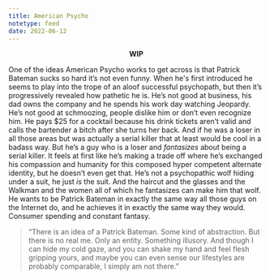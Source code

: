 ```yaml
---
title: American Psycho
notetype: feed
date: 2022-06-12
---
```


<div style="text-align:center;"><b>WIP</b></div>

One of the ideas American Psycho works to get across is that Patrick Bateman sucks so hard it’s not even funny. When he's first introduced he seems to play into the trope of an aloof successful psychopath, but then it’s progressively revealed how pathetic he is. He’s not good at business, his dad owns the company and he spends his work day watching Jeopardy. He’s not good at schmoozing, people dislike him or don’t even recognize him. He pays $25 for a cocktail because his drink tickets aren’t valid and calls the bartender a bitch after she turns her back. And if he was a loser in all those areas but was actually a serial killer that at least would be cool in a badass way. But he’s a guy who is a loser and _fantasizes_ about being a serial killer. It feels at first like he’s making a trade off where he’s exchanged his compassion and humanity for this composed hyper competent alternate identity, but he doesn’t even get that. He’s not a psychopathic wolf hiding under a suit, he just _is_ the suit. And the haircut and the glasses and the Walkman and the women all of which he fantasizes can make him that wolf. He wants to be Patrick Bateman in exactly the same way all those guys on the Internet do, and he achieves it in exactly the same way they would. Consumer spending and constant fantasy. 

> “There is an idea of a Patrick Bateman. Some kind of abstraction. But there is no real me. Only an entity. Something illusory. And though I can hide my cold gaze, and you can shake my hand and feel flesh gripping yours, and maybe you can even sense our lifestyles are probably comparable, I simply am not there.”